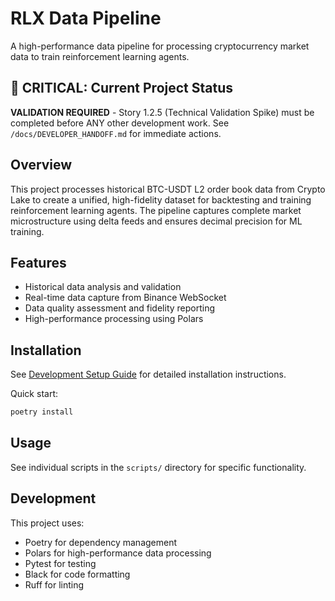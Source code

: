 # RLX Data Pipeline

A high-performance data pipeline for processing cryptocurrency market data to train reinforcement learning agents.

## 🚨 CRITICAL: Current Project Status

**VALIDATION REQUIRED** - Story 1.2.5 (Technical Validation Spike) must be completed before ANY other development work. See `/docs/DEVELOPER_HANDOFF.md` for immediate actions.

## Overview

This project processes historical BTC-USDT L2 order book data from Crypto Lake to create a unified, high-fidelity dataset for backtesting and training reinforcement learning agents. The pipeline captures complete market microstructure using delta feeds and ensures decimal precision for ML training.

## Features

- Historical data analysis and validation
- Real-time data capture from Binance WebSocket
- Data quality assessment and fidelity reporting
- High-performance processing using Polars

## Installation

See [Development Setup Guide](docs/SETUP.md) for detailed installation instructions.

Quick start:
```bash
poetry install
```

## Usage

See individual scripts in the `scripts/` directory for specific functionality.

## Development

This project uses:
- Poetry for dependency management
- Polars for high-performance data processing
- Pytest for testing
- Black for code formatting
- Ruff for linting